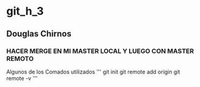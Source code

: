 # git_h_3 
## Douglas Chirnos
### HACER MERGE EN MI MASTER LOCAL Y LUEGO CON MASTER REMOTO
Algunos de los Comados utilizados
'''
git init
git remote add origin
git remote -v
'''
